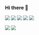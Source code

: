 ### Hi there 👋
<!--
**leekh7411/leekh7411** is a ✨ _special_ ✨ repository because its `README.md` (this file) appears on your GitHub profile.

Here are some ideas to get you started:

- 🔭 I’m currently working on ...
- 🌱 I’m currently learning ...
- 👯 I’m looking to collaborate on ...
- 🤔 I’m looking for help with ...
- 💬 Ask me about ...
- 📫 How to reach me: ...
- 😄 Pronouns: ...
- ⚡ Fun fact: ...
-->


[![](https://img.shields.io/badge/-Python-000?style=flat&logo=python)](https://github.com/leekh7411)
[![](https://img.shields.io/badge/-PyTorch-000?style=flat&logo=pytorch)](https://github.com/leekh7411)
[![](https://img.shields.io/badge/-Tensorflow-000?style=flat&logo=tensorflow)](https://github.com/leekh7411)
[![](https://img.shields.io/badge/-Keras-000?style=flat&logo=keras)](https://github.com/leekh7411)
[![](https://img.shields.io/badge/-ScikitLearn-000?style=flat&logo=scikit-learn)](https://github.com/leekh7411)


[![](https://github-readme-stats.vercel.app/api?username=leekh7411&show_icons=true&theme=ayu-mirage&count_private=true)](https://github.com/leekh7411)
[![](https://github-profile-trophy.vercel.app/?username=leekh7411&theme=gruvbox&rank=SECRET,SSS,SS,S,AAA,AA,A,B)](https://github.com/leekh7411)
